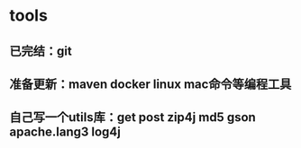 # tools

## 已完结：git

## 准备更新：maven docker linux mac命令等编程工具

## 自己写一个utils库：get post zip4j md5 gson apache.lang3 log4j
